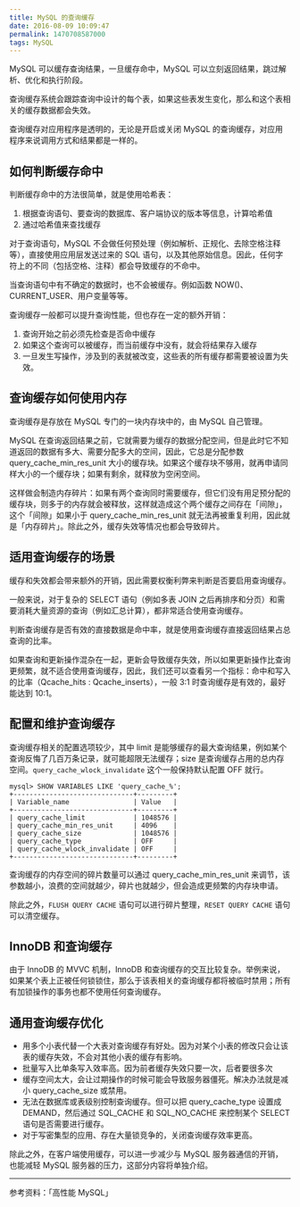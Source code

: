 ```yaml
---
title: MySQL 的查询缓存
date: 2016-08-09 10:09:47
permalink: 1470708587000
tags: MySQL
---
```


MySQL 可以缓存查询结果，一旦缓存命中，MySQL 可以立刻返回结果，跳过解析、优化和执行阶段。

查询缓存系统会跟踪查询中设计的每个表，如果这些表发生变化，那么和这个表相关的缓存数据都会失效。

查询缓存对应用程序是透明的，无论是开启或关闭 MySQL 的查询缓存，对应用程序来说调用方式和结果都是一样的。

## 如何判断缓存命中

判断缓存命中的方法很简单，就是使用哈希表：

1. 根据查询语句、要查询的数据库、客户端协议的版本等信息，计算哈希值
2. 通过哈希值来查找缓存
<!-- more -->
对于查询语句，MySQL 不会做任何预处理（例如解析、正规化、去除空格注释等），直接使用应用层发送过来的 SQL 语句，以及其他原始信息。因此，任何字符上的不同（包括空格、注释）都会导致缓存的不命中。

当查询语句中有不确定的数据时，也不会被缓存。例如函数 NOW()、CURRENT_USER、用户变量等等。

查询缓存一般都可以提升查询性能，但也存在一定的额外开销：

1. 查询开始之前必须先检查是否命中缓存
2. 如果这个查询可以被缓存，而当前缓存中没有，就会将结果存入缓存
3. 一旦发生写操作，涉及到的表就被改变，这些表的所有缓存都需要被设置为失效。

## 查询缓存如何使用内存

查询缓存是存放在 MySQL 专门的一块内存块中的，由 MySQL 自己管理。

MySQL 在查询返回结果之前，它就需要为缓存的数据分配空间，但是此时它不知道返回的数据有多大、需要分配多大的空间，因此，它总是分配参数 query_cache_min_res_unit 大小的缓存块。如果这个缓存块不够用，就再申请同样大小的一个缓存块；如果有剩余，就释放为空闲空间。

这样做会制造内存碎片：如果有两个查询同时需要缓存，但它们没有用足预分配的缓存块，则多于的内存就会被释放，这样就造成这个两个缓存之间存在「间隙」，这个「间隙」如果小于 query_cache_min_res_unit 就无法再被重复利用，因此就是「内存碎片」。除此之外，缓存失效等情况也都会导致碎片。

## 适用查询缓存的场景

缓存和失效都会带来额外的开销，因此需要权衡利弊来判断是否要启用查询缓存。

一般来说，对于复杂的 SELECT 语句（例如多表 JOIN 之后再排序和分页）和需要消耗大量资源的查询（例如汇总计算），都非常适合使用查询缓存。

判断查询缓存是否有效的直接数据是命中率，就是使用查询缓存直接返回结果占总查询的比率。

如果查询和更新操作混杂在一起，更新会导致缓存失效，所以如果更新操作比查询更频繁，就不适合使用查询缓存，因此，我们还可以查看另一个指标：命中和写入的比率（Qcache_hits : Qcache_inserts），一般 3:1 时查询缓存是有效的，最好能达到 10:1。

## 配置和维护查询缓存

查询缓存相关的配置选项较少，其中 limit 是能够缓存的最大查询结果，例如某个查询反悔了几百万条记录，就可能超限无法缓存；size 是查询缓存占用的总内存空间。`query_cache_wlock_invalidate` 这个一般保持默认配置 OFF 就行。

```
mysql> SHOW VARIABLES LIKE 'query_cache_%';
+------------------------------+---------+
| Variable_name                | Value   |
+------------------------------+---------+
| query_cache_limit            | 1048576 |
| query_cache_min_res_unit     | 4096    |
| query_cache_size             | 1048576 |
| query_cache_type             | OFF     |
| query_cache_wlock_invalidate | OFF     |
+------------------------------+---------+
```

查询缓存的内存空间的碎片数量可以通过 query_cache_min_res_unit 来调节，该参数越小，浪费的空间就越少，碎片也就越少，但会造成更频繁的内存块申请。

除此之外，`FLUSH QUERY CACHE` 语句可以进行碎片整理，`RESET QUERY CACHE` 语句可以清空缓存。

## InnoDB 和查询缓存

由于 InnoDB 的 MVVC 机制，InnoDB 和查询缓存的交互比较复杂。举例来说，如果某个表上正被任何锁锁住，那么于该表相关的查询缓存都将被临时禁用；所有有加锁操作的事务也都不使用任何查询缓存。

## 通用查询缓存优化

- 用多个小表代替一个大表对查询缓存有好处。因为对某个小表的修改只会让该表的缓存失效，不会对其他小表的缓存有影响。
- 批量写入比单条写入效率高。因为前者缓存失效只要一次，后者要很多次
- 缓存空间太大，会让过期操作的时候可能会导致服务器僵死。解决办法就是减小 query_cache_size 或禁用。
- 无法在数据库或表级别控制查询缓存。但可以把 query_cache_type 设置成 DEMAND，然后通过 SQL_CACHE 和 SQL_NO_CACHE 来控制某个 SELECT 语句是否需要进行缓存。
- 对于写密集型的应用、存在大量锁竞争的，关闭查询缓存效率更高。

除此之外，在客户端使用缓存，可以进一步减少与 MySQL 服务器通信的开销，也能减轻 MySQL 服务器的压力，这部分内容将单独介绍。

----

参考资料：「高性能 MySQL」